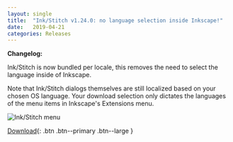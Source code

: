 ```yaml
---
layout: single
title:  "Ink/Stitch v1.24.0: no language selection inside Inkscape!"
date:   2019-04-21
categories: Releases
---
```

**Changelog:**

Ink/Stitch is now bundled per locale, this removes the need to select the language inside of Inkscape.

Note that Ink/Stitch dialogs themselves are still localized based on your chosen OS language. Your download selection only dictates the languages of the menu items in Inkscape's Extensions menu.

![Ink/Stitch menu](https://user-images.githubusercontent.com/80069/56252548-491c8200-6086-11e9-8bc1-cfa52a7aaaa1.png)

[Download](https://github.com/inkstitch/inkstitch/releases/tag/v1.24.0){: .btn .btn--primary .btn--large }
